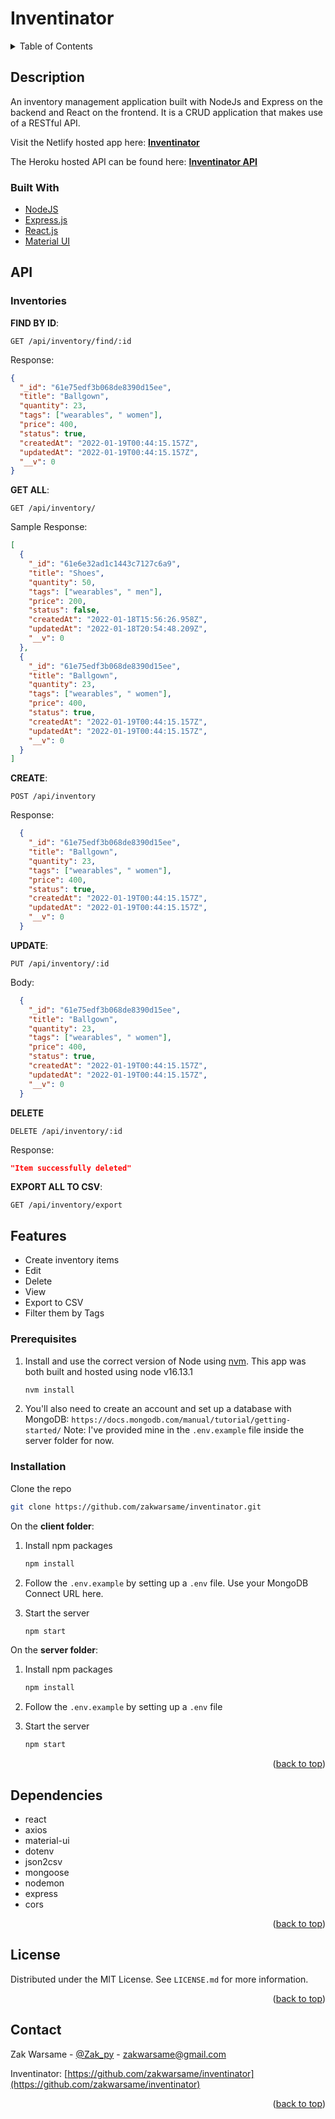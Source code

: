 # Inventinator

<!-- TABLE OF CONTENTS -->
<details>
  <summary>Table of Contents</summary>
  <ol>
    <li>
      <a href="#description">Description</a>
      <ul>
        <li><a href="#api">API Endpoints</a></li>
        <li><a href="#built-with">Built With</a></li>
      </ul>
    </li>
    <li>
      <a href="#features">Features</a>
      <ul>
        <li><a href="#prerequisites">Prerequisites</a></li>
        <li><a href="#installation">Installation</a></li>
      </ul>
    </li>
    <li><a href="#dependencies">Dependencies</a></li>
    <li><a href="#license">License</a></li>
  </ol>
</details>

<!-- ABOUT THE PROJECT -->

## Description

An inventory management application built with NodeJs and Express on the backend and React on the frontend. It is a CRUD application that makes use of a RESTful API.

Visit the Netlify hosted app here: **[Inventinator](https://inventinator.netlify.app/)**

The Heroku hosted API can be found here: **[Inventinator API](https://inventinator-api.herokuapp.com/api/inventory)**

### Built With

- [NodeJS](https://nodejs.org/en/)
- [Express.js](https://expressjs.com//)
- [React.js](https://reactjs.org/)
- [Material UI](https://mui.com/)

## API

### Inventories


**FIND BY ID**:

`GET /api/inventory/find/:id`

Response:

```json
{
  "_id": "61e75edf3b068de8390d15ee",
  "title": "Ballgown",
  "quantity": 23,
  "tags": ["wearables", " women"],
  "price": 400,
  "status": true,
  "createdAt": "2022-01-19T00:44:15.157Z",
  "updatedAt": "2022-01-19T00:44:15.157Z",
  "__v": 0
}
```

**GET ALL**:

`GET /api/inventory/`

Sample Response:

```json
[
  {
    "_id": "61e6e32ad1c1443c7127c6a9",
    "title": "Shoes",
    "quantity": 50,
    "tags": ["wearables", " men"],
    "price": 200,
    "status": false,
    "createdAt": "2022-01-18T15:56:26.958Z",
    "updatedAt": "2022-01-18T20:54:48.209Z",
    "__v": 0
  },
  {
    "_id": "61e75edf3b068de8390d15ee",
    "title": "Ballgown",
    "quantity": 23,
    "tags": ["wearables", " women"],
    "price": 400,
    "status": true,
    "createdAt": "2022-01-19T00:44:15.157Z",
    "updatedAt": "2022-01-19T00:44:15.157Z",
    "__v": 0
  }
]
```

**CREATE**:

`POST /api/inventory`

Response:

```json
  {
    "_id": "61e75edf3b068de8390d15ee",
    "title": "Ballgown",
    "quantity": 23,
    "tags": ["wearables", " women"],
    "price": 400,
    "status": true,
    "createdAt": "2022-01-19T00:44:15.157Z",
    "updatedAt": "2022-01-19T00:44:15.157Z",
    "__v": 0
  }
```

**UPDATE**:

`PUT /api/inventory/:id`

Body:

```json
  {
    "_id": "61e75edf3b068de8390d15ee",
    "title": "Ballgown",
    "quantity": 23,
    "tags": ["wearables", " women"],
    "price": 400,
    "status": true,
    "createdAt": "2022-01-19T00:44:15.157Z",
    "updatedAt": "2022-01-19T00:44:15.157Z",
    "__v": 0
  }
```

**DELETE**

`DELETE /api/inventory/:id`

Response:

```json
"Item successfully deleted"
```

**EXPORT ALL TO CSV**:

`GET /api/inventory/export`


## Features

- Create inventory items
- Edit
- Delete
- View
- Export to CSV
- Filter them by Tags

### Prerequisites

1. Install and use the correct version of Node using [nvm](https://github.com/nvm-sh/nvm). This app was both built and hosted using node v16.13.1

   ```sh
   nvm install
   ```

1. You'll also need to create an account and set up a database with MongoDB:
   `https://docs.mongodb.com/manual/tutorial/getting-started/`
   Note: I've provided mine in the `.env.example` file inside the server folder for now.

### Installation

Clone the repo

```sh
git clone https://github.com/zakwarsame/inventinator.git
```

On the **client folder**:

1. Install npm packages
   ```sh
   npm install
   ```
1. Follow the `.env.example` by setting up a `.env` file. Use your MongoDB Connect URL here.

1. Start the server
   ```sh
   npm start
   ```

On the **server folder**:

1. Install npm packages
   ```sh
   npm install
   ```
1. Follow the `.env.example` by setting up a `.env` file

1. Start the server
   ```sh
   npm start
   ```

<p align="right">(<a href="#top">back to top</a>)</p>

## Dependencies

- react
- axios
- material-ui
- dotenv
- json2csv
- mongoose
- nodemon
- express
- cors

<p align="right">(<a href="#top">back to top</a>)</p>

<!-- LICENSE -->

## License

Distributed under the MIT License. See `LICENSE.md` for more information.

<p align="right">(<a href="#top">back to top</a>)</p>

<!-- CONTACT -->

## Contact

Zak Warsame - [@Zak_py](https://twitter.com/Zak_py) - zakwarsame@gmail.com

Inventinator: [https://github.com/zakwarsame/inventinator](https://github.com/zakwarsame/inventinator)

<p align="right">(<a href="#top">back to top</a>)</p>
